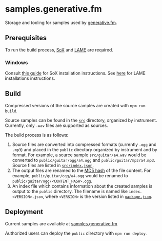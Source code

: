 # samples.generative.fm

Storage and tooling for samples used by [generative.fm](https://github.com/generative-music/generative.fm).

## Prerequisites

To run the build process, [SoX](http://sox.sourceforge.net/) and [LAME](http://lame.sourceforge.net/) are required.

### Windows

Consult [this guide](https://github.com/JoFrhwld/FAVE/wiki/Sox-on-Windows) for SoX installation instructions.
See [here](https://github.com/jankarres/node-lame#install-on-windows) for LAME installations instructions.

## Build

Compressed versions of the source samples are created with `npm run build`.

Source samples can be found in the [`src`](src) directory, organized by instrument. Currently, only `.wav` files are supported as sources.

The build process is as follows:

1. Source files are converted into compressed formats (currently `.ogg` and `.mp3`) and placed in the `public` directory organized by instrument and by format. For example, a source sample `src/guitar/a4.wav` would be converted to `public/guitar/ogg/a4.ogg` and `public/guitar/mp3/a4.mp3`. Source files are listed in [`src/index.json`](src/index.json).
2. The output files are renamed to the [MD5 hash](https://en.wikipedia.org/wiki/MD5#MD5_hashes) of the file content. For example, `public/guitar/ogg/a4.ogg` would be renamed to `public/guitar/ogg/<CONTENT_HASH>.ogg`.
3. An index file which contains information about the created samples is output to the `public` directory. The filename is named like `index.<VERSION>.json`, where `<VERSION>` is the version listed in [`package.json`](package.json).

## Deployment

Current samples are available at [samples.generative.fm](https://samples.generative.fm/).

Authorized users can deploy the `public` directory with `npm run deploy`.
